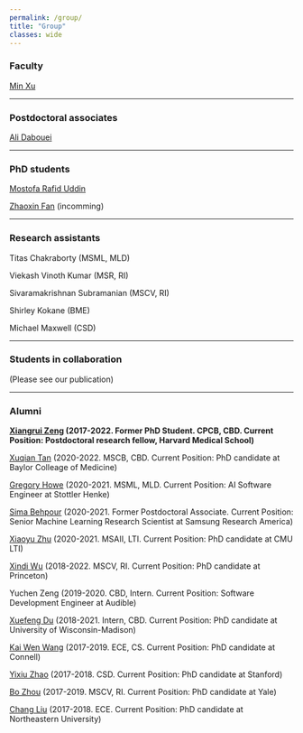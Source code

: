 ```yaml
---
permalink: /group/
title: "Group"
classes: wide
---
```


<h3>Faculty</h3>

[Min Xu](https://xulabs.github.io/min-xu)

---

<h3>Postdoctoral associates</h3>


[Ali Dabouei](https://alldbi.github.io)

---

<h3>PhD students</h3>

[Mostofa Rafid Uddin](https://duranrafid.github.io)

[Zhaoxin Fan](https://fanzhaoxin666.github.io) (incomming)

---

<h3>Research assistants</h3>

Titas Chakraborty (MSML, MLD)

Viekash Vinoth Kumar (MSR, RI)

Sivaramakrishnan Subramanian (MSCV, RI)

Shirley Kokane (BME)

Michael Maxwell (CSD)

---

<h3>Students in collaboration</h3>

(Please see our publication)

---

<h3>Alumni</h3>

**[Xiangrui Zeng](https://scholar.google.com/citations?user=8gQLySoAAAAJ&view_op=list_works&sortby=pubdate) (2017-2022. Former PhD Student. CPCB, CBD. Current Position: Postdoctoral research fellow, Harvard Medical School)**


[Xuqian Tan](https://www.linkedin.com/in/xuqian-tan-554a62119/) (2020-2022. MSCB, CBD. Current Position: PhD candidate at Baylor Colleage of Medicine)

[Gregory Howe](https://www.linkedin.com/in/gregory-howe-189506178) (2020-2021. MSML, MLD. Current Position: AI Software Engineer at Stottler Henke)

[Sima Behpour](https://www.linkedin.com/in/sima-behpour-95037713b) (2020-2021. Former Postdoctoral Associate. Current Position: Senior Machine Learning Research Scientist at Samsung Research America)

[Xiaoyu Zhu](https://www.linkedin.com/in/xiaoyuzhu3/) (2020-2021. MSAII, LTI. Current Position: PhD candidate at CMU LTI)

[Xindi Wu](https://www.linkedin.com/in/xindi-cindy-wu-3ba243111) (2018-2022. MSCV, RI. Current Position: PhD candidate at Princeton)

Yuchen Zeng (2019-2020. CBD, Intern. Current Position: Software Development Engineer at Audible)

[Xuefeng Du](https://www.linkedin.com/in/xuefeng-du-094723192) (2018-2021. Intern, CBD. Current Position: PhD candidate at University of Wisconsin-Madison)

[Kai Wen Wang](https://kaiwenw.github.io/) (2017-2019. ECE, CS. Current Position: PhD candidate at Connell)

[Yixiu Zhao](https://www.linkedin.com/in/yixiu-zhao-a00498128/) (2017-2018. CSD. Current Position: PhD candidate at Stanford)

[Bo Zhou](https://www.linkedin.com/in/bo-zhou-514177ab/) (2017-2019. MSCV, RI. Current Position: PhD candidate at Yale)  

[Chang Liu](https://sites.google.com/view/cliu5/home/) (2017-2018. ECE. Current Position: PhD candidate at Northeastern University)
